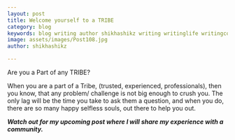 ```yaml
---
layout: post
title: Welcome yourself to a TRIBE
category: blog
keywords: blog writing author shikhashikz writing writinglife writingcommunity dailyblogpost dailyblogpostchallenge TRIBE COMMUNITY PEAKCOMMUNITY
image: assets/images/Post108.jpg
author: shikhashikz

---
```

Are you a Part of any TRIBE?

When you are a part of a Tribe, (trusted, experienced, professionals), then you know, that any problem/ challenge is not big enough to crush you. The only lag will be the time you take to ask them a question, and when you do, there are so many happy selfless souls, out there to help you out.

***Watch out for my upcoming post where I will share my experience with a community.***

